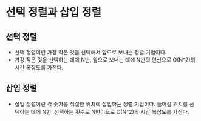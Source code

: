 # 선택 정렬과 삽입 정렬
## 선택 정렬
- 선택 정렬이란 가장 작은 것을 선택해서 앞으로 보내는 정렬 기법이다.
- 가장 작은 것을 선택하는 데에 N번, 앞으로 보내는 데에 N번의 연산으로 O(N^2)의 시간 복잡도를 가진다.

## 삽입 정렬
- 삽입 정렬이란 각 숫자를 적절한 위치에 삽입하는 정렬 기법이다. 들어갈 위치를 선택하는 데에 N번, 선택하는 횟수로 N번이므로 O(N^2)의 시간 복잡도를 가진다.
